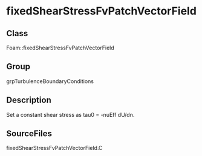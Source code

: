 # fixedShearStressFvPatchVectorField 
## Class
Foam::fixedShearStressFvPatchVectorField

## Group
grpTurbulenceBoundaryConditions

## Description
Set a constant shear stress as tau0 = -nuEff dU/dn.

## SourceFiles
fixedShearStressFvPatchVectorField.C

